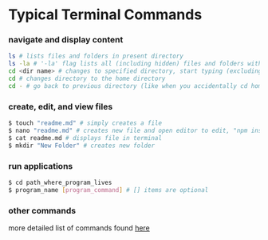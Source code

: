 # Typical Terminal Commands

### navigate and display content
``` sh
ls # lists files and folders in present directory
ls -la # '-la' flag lists all (including hidden) files and folders with detailed view
cd <dir name> # changes to specified directory, start typing (excluding "<"), then press tab to autocomplete
cd # changes directory to the home directory
cd - # go back to previous directory (like when you accidentally cd home and want to go back)
```

### create, edit, and view files
``` sh
$ touch "readme.md" # simply creates a file
$ nano "readme.md" # creates new file and open editor to edit, "npm install nano" to get nano
$ cat readme.md # displays file in terminal
$ mkdir "New Folder" # creates new folder
```

### run applications
``` sh
$ cd path_where_program_lives
$ program_name [program_command] # [] items are optional
```

### other commands
more detailed list of commands found [here](https://github.com/0nn0/terminal-mac-cheatsheet/wiki/Terminal-Cheatsheet-for-Mac-(-basics-))
